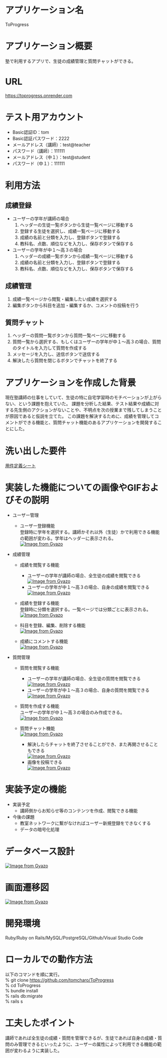 # アプリケーション名

ToProgress


# アプリケーション概要

塾で利用するアプリで、生徒の成績管理と質問チャットができる。


# URL

https://toprogress.onrender.com


# テスト用アカウント

- Basic認証ID：tom
- Basic認証パスワード：2222
- メールアドレス（講師）：test@teacher
- パスワード（講師）：111111
- メールアドレス（中１）：test@student
- パスワード（中１）：111111


# 利用方法

## 成績登録
- ユーザーの学年が講師の場合
  1. ヘッダーの生徒一覧ボタンから生徒一覧ページに移動する
  1. 登録する生徒を選択し、成績一覧ページに移動する
  1. 成績の名前と分類を入力し、登録ボタンで登録する
  1. 教科名、点数、順位などを入力し、保存ボタンで保存する
- ユーザーの学年が中１〜高３の場合
  1. ヘッダーの成績一覧ボタンから成績一覧ページに移動する
  1. 成績の名前と分類を入力し、登録ボタンで登録する
  1. 教科名、点数、順位などを入力し、保存ボタンで保存する

## 成績管理
1. 成績一覧ページから閲覧・編集したい成績を選択する
1. 編集ボタンから科目を追加・編集するか、コメントの投稿を行う

## 質問チャット
1. ヘッダーの質問一覧ボタンから質問一覧ページに移動する
1. 質問一覧から選択する、もしくはユーザーの学年が中１〜高３の場合、質問のタイトルを入力して質問を作成する
1. メッセージを入力し、送信ボタンで送信する
1. 解決したら質問を閉じるボタンでチャットを終了する


# アプリケーションを作成した背景

現在塾講師の仕事をしていて、生徒の特に自宅学習時のモチベーションが上がらない、という課題を抱えていた。
課題を分析した結果、テスト結果や成績に対する先生側のアクションがないことや、不明点を次の授業まで残してしまうことが原因であると仮説を立てた。
この課題を解決するために、成績を管理してコメントができる機能と、質問チャット機能のあるアプリケーションを開発することにした。


# 洗い出した要件

[用件定義シート](https://docs.google.com/spreadsheets/d/1nHw2os_5pjP5qvSa_tRxzUgwIGajZcDYpUa_ugUmjJQ/edit#gid=982722306)


# 実装した機能についての画像やGIFおよびその説明

- ユーザー管理
  - ユーザー登録機能<br>
    登録時に学年を選択する。講師かそれ以外（生徒）かで利用できる機能の範囲が変わる。学年はヘッダーに表示される。<br>
    [![Image from Gyazo](https://i.gyazo.com/a112cd1b32568e0a70b4dac929d29116.gif)](https://gyazo.com/a112cd1b32568e0a70b4dac929d29116)

- 成績管理
  - 成績を閲覧する機能
    - ユーザーの学年が講師の場合、全生徒の成績を閲覧できる<br>
    [![Image from Gyazo](https://i.gyazo.com/f2a436de5b4d3c66b56f0a27d84793ee.gif)](https://gyazo.com/f2a436de5b4d3c66b56f0a27d84793ee)
    - ユーザーの学年が中１〜高３の場合、自身の成績を閲覧できる<br>
    [![Image from Gyazo](https://i.gyazo.com/816028e2f0d0555740617e74e6c3a427.gif)](https://gyazo.com/816028e2f0d0555740617e74e6c3a427)

  - 成績を登録する機能<br>
    登録時に分類を選択する。一覧ページでは分類ごとに表示される。<br>
    [![Image from Gyazo](https://i.gyazo.com/02d4fddd4af773bad33a9dd2edbe2e69.gif)](https://gyazo.com/02d4fddd4af773bad33a9dd2edbe2e69)

  - 科目を登録、編集、削除する機能<br>
    [![Image from Gyazo](https://i.gyazo.com/2070bc423bca15b18fb9e0dac06b9fb6.gif)](https://gyazo.com/2070bc423bca15b18fb9e0dac06b9fb6)

  - 成績にコメントする機能<br>
    [![Image from Gyazo](https://i.gyazo.com/3d0cfb20c2218e0faf6c8de008692763.gif)](https://gyazo.com/3d0cfb20c2218e0faf6c8de008692763)

- 質問管理
  - 質問を閲覧する機能
    - ユーザーの学年が講師の場合、全生徒の質問を閲覧できる<br>
    [![Image from Gyazo](https://i.gyazo.com/74ef287af4454339727b32e204bfb14d.gif)](https://gyazo.com/74ef287af4454339727b32e204bfb14d)
    - ユーザーの学年が中１〜高３の場合、自身の質問を閲覧できる<br>
    [![Image from Gyazo](https://i.gyazo.com/ed2f33f4915b198d208b4aec80ceb6be.gif)](https://gyazo.com/ed2f33f4915b198d208b4aec80ceb6be)

  - 質問を作成する機能<br>
    ユーザーの学年が中１〜高３の場合のみ作成できる。<br>
    [![Image from Gyazo](https://i.gyazo.com/693273eaf7891ff23db4b5a6c0861b62.gif)](https://gyazo.com/693273eaf7891ff23db4b5a6c0861b62)

  - 質問チャット機能<br>
  [![Image from Gyazo](https://i.gyazo.com/872d436b536293ec86e11a00a77a73b3.gif)](https://gyazo.com/872d436b536293ec86e11a00a77a73b3)
    - 解決したらチャットを終了させることができ、また再開させることもできる<br>
    [![Image from Gyazo](https://i.gyazo.com/7d0a3a93559738ceaccdf49efbff47da.gif)](https://gyazo.com/7d0a3a93559738ceaccdf49efbff47da)
    - 画像を投稿できる<br>
    [![Image from Gyazo](https://i.gyazo.com/b6dcdd4ffbbcf532cf12d6964107ec50.gif)](https://gyazo.com/b6dcdd4ffbbcf532cf12d6964107ec50)


# 実装予定の機能

- 実装予定<br>
  - 講師側からお知らせ等のコンテンツを作成、閲覧できる機能
- 今後の課題<br>
  - 教室ネットワークに繋がなければユーザー新規登録をできなくする
  - データの暗号化処理


# データベース設計
[![Image from Gyazo](https://i.gyazo.com/1ee493d396784cd4ef35857f5d4fb153.png)](https://gyazo.com/1ee493d396784cd4ef35857f5d4fb153)


# 画面遷移図
[![Image from Gyazo](https://i.gyazo.com/fe19ec56f2551348b36760981fe80b66.png)](https://gyazo.com/fe19ec56f2551348b36760981fe80b66)


# 開発環境

Ruby/Ruby on Rails/MySQL/PostgreSQL/Github/Visual Studio Code


# ローカルでの動作方法

以下のコマンドを順に実行。 <br>
% git clone https://github.com/tomcharo/ToProgress <br>
% cd ToProgress <br>
% bundle install <br>
% rails db:migrate <br>
% rails s


# 工夫したポイント

講師であれば全生徒の成績・質問を管理できるが、生徒であれば自身の成績・質問のみ管理できるといったように、ユーザーの属性によって利用できる機能の範囲が変わるように実装した。